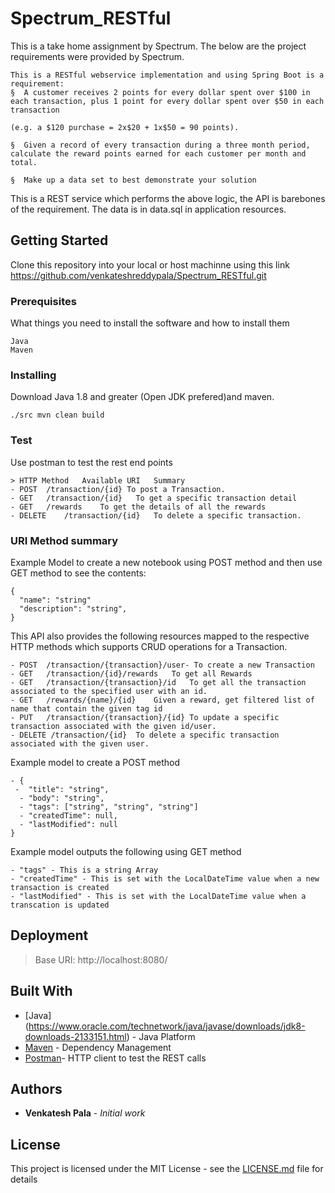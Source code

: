 # Spectrum_RESTful

This is a take home assignment by Spectrum. The below are the project requirements were provided by Spectrum. 
```
This is a RESTful webservice implementation and using Spring Boot is a requirement:
§  A customer receives 2 points for every dollar spent over $100 in each transaction, plus 1 point for every dollar spent over $50 in each transaction

(e.g. a $120 purchase = 2x$20 + 1x$50 = 90 points).

§  Given a record of every transaction during a three month period, calculate the reward points earned for each customer per month and total.

§  Make up a data set to best demonstrate your solution
```

This is a REST service which performs the above logic, the API is barebones of the requirement. The data is in data.sql in application resources.

## Getting Started

Clone this repository into your local or host machinne using this link https://github.com/venkateshreddypala/Spectrum_RESTful.git

### Prerequisites

What things you need to install the software and how to install them

```
Java
Maven
```

### Installing

 Download Java 1.8 and greater (Open JDK prefered)and maven.

```
./src mvn clean build
```

### Test
Use postman to test the rest end points

```
> HTTP Method	Available URI	Summary
- POST	/transaction/{id} To post a Transaction.
- GET	/transaction/{id}	To get a specific transaction detail
- GET	/rewards	To get the details of all the rewards
- DELETE	/transaction/{id}	To delete a specific transaction.
```

### URI Method summary

Example Model to create a new notebook using POST method and then use GET method to see the contents:

```
{
  "name": "string"
  "description": "string",
}
```
This API also provides the following resources mapped to the respective HTTP methods which supports CRUD operations for a Transaction.
```
- POST	/transaction/{transaction}/user- To create a new Transaction
- GET	/transaction/{id}/rewards	To get all Rewards
- GET	/transaction/{transaction}/id	To get all the transaction associated to the specified user with an id.
- GET	/rewards/{name}/{id}	Given a reward, get filtered list of name that contain the given tag id
- PUT	/transaction/{transaction}/{id}	To update a specific transaction associated with the given id/user.
- DELETE /transaction/{id}	To delete a specific transaction associated with the given user.
```

Example model to create a POST method  
```
- {
 -  "title": "string",
  - "body": "string",
  - "tags": ["string", "string", "string"]
  - "createdTime": null,
  - "lastModified": null
}

```
Example model outputs the following using GET method
```
- "tags" - This is a string Array
- "createdTime" - This is set with the LocalDateTime value when a new transaction is created
- "lastModified" - This is set with the LocalDateTime value when a transcation is updated

```

## Deployment

> Base URI: http://localhost:8080/

## Built With
* [Java] (https://www.oracle.com/technetwork/java/javase/downloads/jdk8-downloads-2133151.html) - Java Platform
* [Maven](https://maven.apache.org/) - Dependency Management
* [Postman](https://www.getpostman.com/)- HTTP client to test the REST calls


## Authors

* **Venkatesh Pala** - *Initial work* 


## License

This project is licensed under the MIT License - see the [LICENSE.md](LICENSE.md) file for details

